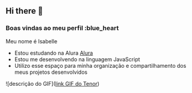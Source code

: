 ## Hi there 👋

### Boas vindas ao meu perfil :blue_heart

Meu nome é Isabelle
- Estou estudando na Alura [Alura](https://www.alura.com.br)
- Estou me desenvolvendo na linguagem JavaScript
- Utilizo esse espaço para minha organização e
compartilhamento dos meus projetos desenvolvidos

![descrição do GIF]([link GIF do Tenor](https://media1.tenor.com/m/TmJWz4ZkSfQAAAAC/claire-dancing.gif))
